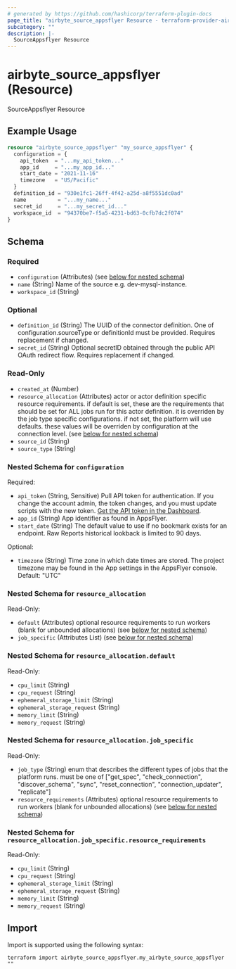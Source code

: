 ```yaml
---
# generated by https://github.com/hashicorp/terraform-plugin-docs
page_title: "airbyte_source_appsflyer Resource - terraform-provider-airbyte"
subcategory: ""
description: |-
  SourceAppsflyer Resource
---
```


# airbyte_source_appsflyer (Resource)

SourceAppsflyer Resource

## Example Usage

```terraform
resource "airbyte_source_appsflyer" "my_source_appsflyer" {
  configuration = {
    api_token  = "...my_api_token..."
    app_id     = "...my_app_id..."
    start_date = "2021-11-16"
    timezone   = "US/Pacific"
  }
  definition_id = "930e1fc1-26ff-4f42-a25d-a8f5551dc0ad"
  name          = "...my_name..."
  secret_id     = "...my_secret_id..."
  workspace_id  = "94370be7-f5a5-4231-bd63-0cfb7dc2f074"
}
```

<!-- schema generated by tfplugindocs -->
## Schema

### Required

- `configuration` (Attributes) (see [below for nested schema](#nestedatt--configuration))
- `name` (String) Name of the source e.g. dev-mysql-instance.
- `workspace_id` (String)

### Optional

- `definition_id` (String) The UUID of the connector definition. One of configuration.sourceType or definitionId must be provided. Requires replacement if changed.
- `secret_id` (String) Optional secretID obtained through the public API OAuth redirect flow. Requires replacement if changed.

### Read-Only

- `created_at` (Number)
- `resource_allocation` (Attributes) actor or actor definition specific resource requirements. if default is set, these are the requirements that should be set for ALL jobs run for this actor definition. it is overriden by the job type specific configurations. if not set, the platform will use defaults. these values will be overriden by configuration at the connection level. (see [below for nested schema](#nestedatt--resource_allocation))
- `source_id` (String)
- `source_type` (String)

<a id="nestedatt--configuration"></a>
### Nested Schema for `configuration`

Required:

- `api_token` (String, Sensitive) Pull API token for authentication. If you change the account admin, the token changes, and you must update scripts with the new token. <a href="https://support.appsflyer.com/hc/en-us/articles/360004562377">Get the API token in the Dashboard</a>.
- `app_id` (String) App identifier as found in AppsFlyer.
- `start_date` (String) The default value to use if no bookmark exists for an endpoint. Raw Reports historical lookback is limited to 90 days.

Optional:

- `timezone` (String) Time zone in which date times are stored. The project timezone may be found in the App settings in the AppsFlyer console. Default: "UTC"


<a id="nestedatt--resource_allocation"></a>
### Nested Schema for `resource_allocation`

Read-Only:

- `default` (Attributes) optional resource requirements to run workers (blank for unbounded allocations) (see [below for nested schema](#nestedatt--resource_allocation--default))
- `job_specific` (Attributes List) (see [below for nested schema](#nestedatt--resource_allocation--job_specific))

<a id="nestedatt--resource_allocation--default"></a>
### Nested Schema for `resource_allocation.default`

Read-Only:

- `cpu_limit` (String)
- `cpu_request` (String)
- `ephemeral_storage_limit` (String)
- `ephemeral_storage_request` (String)
- `memory_limit` (String)
- `memory_request` (String)


<a id="nestedatt--resource_allocation--job_specific"></a>
### Nested Schema for `resource_allocation.job_specific`

Read-Only:

- `job_type` (String) enum that describes the different types of jobs that the platform runs. must be one of ["get_spec", "check_connection", "discover_schema", "sync", "reset_connection", "connection_updater", "replicate"]
- `resource_requirements` (Attributes) optional resource requirements to run workers (blank for unbounded allocations) (see [below for nested schema](#nestedatt--resource_allocation--job_specific--resource_requirements))

<a id="nestedatt--resource_allocation--job_specific--resource_requirements"></a>
### Nested Schema for `resource_allocation.job_specific.resource_requirements`

Read-Only:

- `cpu_limit` (String)
- `cpu_request` (String)
- `ephemeral_storage_limit` (String)
- `ephemeral_storage_request` (String)
- `memory_limit` (String)
- `memory_request` (String)

## Import

Import is supported using the following syntax:

```shell
terraform import airbyte_source_appsflyer.my_airbyte_source_appsflyer ""
```
